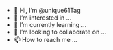 - 👋 Hi, I’m @unique61Tag
- 👀 I’m interested in ...
- 🌱 I’m currently learning ...
- 💞️ I’m looking to collaborate on ...
- 📫 How to reach me ...

<!---
unique61Tag/unique61Tag is a ✨ special ✨ repository because its `README.md` (this file) appears on your GitHub profile.
You can click the Preview link to take a look at your changes.
--->
